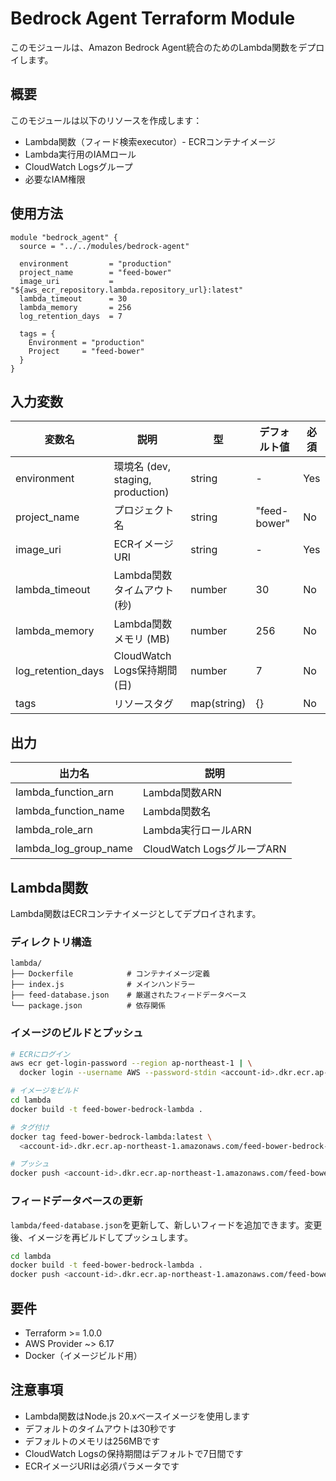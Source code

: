 # Bedrock Agent Terraform Module

このモジュールは、Amazon Bedrock Agent統合のためのLambda関数をデプロイします。

## 概要

このモジュールは以下のリソースを作成します：

- Lambda関数（フィード検索executor）- ECRコンテナイメージ
- Lambda実行用のIAMロール
- CloudWatch Logsグループ
- 必要なIAM権限

## 使用方法

```hcl
module "bedrock_agent" {
  source = "../../modules/bedrock-agent"

  environment         = "production"
  project_name        = "feed-bower"
  image_uri           = "${aws_ecr_repository.lambda.repository_url}:latest"
  lambda_timeout      = 30
  lambda_memory       = 256
  log_retention_days  = 7

  tags = {
    Environment = "production"
    Project     = "feed-bower"
  }
}
```

## 入力変数

| 変数名 | 説明 | 型 | デフォルト値 | 必須 |
|--------|------|-----|-------------|------|
| environment | 環境名 (dev, staging, production) | string | - | Yes |
| project_name | プロジェクト名 | string | "feed-bower" | No |
| image_uri | ECRイメージURI | string | - | Yes |
| lambda_timeout | Lambda関数タイムアウト (秒) | number | 30 | No |
| lambda_memory | Lambda関数メモリ (MB) | number | 256 | No |
| log_retention_days | CloudWatch Logs保持期間 (日) | number | 7 | No |
| tags | リソースタグ | map(string) | {} | No |

## 出力

| 出力名 | 説明 |
|--------|------|
| lambda_function_arn | Lambda関数ARN |
| lambda_function_name | Lambda関数名 |
| lambda_role_arn | Lambda実行ロールARN |
| lambda_log_group_name | CloudWatch LogsグループARN |

## Lambda関数

Lambda関数はECRコンテナイメージとしてデプロイされます。

### ディレクトリ構造

```
lambda/
├── Dockerfile            # コンテナイメージ定義
├── index.js              # メインハンドラー
├── feed-database.json    # 厳選されたフィードデータベース
└── package.json          # 依存関係
```

### イメージのビルドとプッシュ

```bash
# ECRにログイン
aws ecr get-login-password --region ap-northeast-1 | \
  docker login --username AWS --password-stdin <account-id>.dkr.ecr.ap-northeast-1.amazonaws.com

# イメージをビルド
cd lambda
docker build -t feed-bower-bedrock-lambda .

# タグ付け
docker tag feed-bower-bedrock-lambda:latest \
  <account-id>.dkr.ecr.ap-northeast-1.amazonaws.com/feed-bower-bedrock-lambda:latest

# プッシュ
docker push <account-id>.dkr.ecr.ap-northeast-1.amazonaws.com/feed-bower-bedrock-lambda:latest
```

### フィードデータベースの更新

`lambda/feed-database.json`を更新して、新しいフィードを追加できます。変更後、イメージを再ビルドしてプッシュします。

```bash
cd lambda
docker build -t feed-bower-bedrock-lambda .
docker push <account-id>.dkr.ecr.ap-northeast-1.amazonaws.com/feed-bower-bedrock-lambda:latest
```

## 要件

- Terraform >= 1.0.0
- AWS Provider ~> 6.17
- Docker（イメージビルド用）

## 注意事項

- Lambda関数はNode.js 20.xベースイメージを使用します
- デフォルトのタイムアウトは30秒です
- デフォルトのメモリは256MBです
- CloudWatch Logsの保持期間はデフォルトで7日間です
- ECRイメージURIは必須パラメータです

